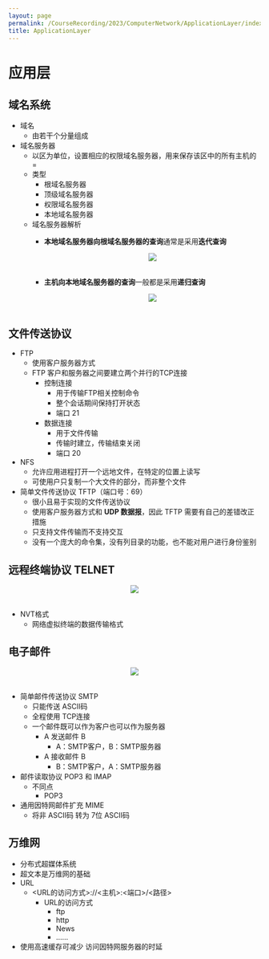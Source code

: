 ```yaml
---
layout: page
permalink: /CourseRecording/2023/ComputerNetwork/ApplicationLayer/index.html
title: ApplicationLayer
---
```


# 应用层

## 域名系统

- 域名
    - 由若干个分量组成
- 域名服务器
    - 以区为单位，设置相应的权限域名服务器，用来保存该区中的所有主机的=
    - 类型
        - 根域名服务器
        - 顶级域名服务器
        - 权限域名服务器
        - 本地域名服务器
    - 域名服务器解析
        - **本地域名服务器向根域名服务器的查询**通常是采用**迭代查询**
            
            <div style="display: flex; justify-content: center;">
                <img src="https://cryoushiwo.oss-cn-hangzhou.aliyuncs.com/images/202409071406148.png" style="max-width: 80%; height: auto;">
            </div><br>
            
        - **主机向本地域名服务器的查询**一般都是采用**递归查询**
            
            <div style="display: flex; justify-content: center;">
                <img src="https://cryoushiwo.oss-cn-hangzhou.aliyuncs.com/images/202409071406443.png" style="max-width: 80%; height: auto;">
            </div><br>
            

## 文件传送协议

- FTP
    - 使用客户服务器方式
    - FTP 客户和服务器之间要建立两个并行的TCP连接
        - 控制连接
            - 用于传输FTP相关控制命令
            - 整个会话期间保持打开状态
            - 端口 21
        - 数据连接
            - 用于文件传输
            - 传输时建立，传输结束关闭
            - 端口 20
- NFS
    - 允许应用进程打开一个远地文件，在特定的位置上读写
    - 可使用户只复制一个大文件的部分，而非整个文件
- 简单文件传送协议 TFTP（端口号：69）
    - 很小且易于实现的文件传送协议
    - 使用客户服务器方式和 **UDP 数据报**，因此 TFTP 需要有自己的差错改正措施
    - 只支持文件传输而不支持交互
    - 没有一个庞大的命令集，没有列目录的功能，也不能对用户进行身份鉴别

## 远程终端协议 TELNET

<div style="display: flex; justify-content: center;">
    <img src="https://cryoushiwo.oss-cn-hangzhou.aliyuncs.com/images/202409071406007.png" style="max-width: 80%; height: auto;">
</div><br>

- NVT格式
    - 网络虚拟终端的数据传输格式

## 电子邮件

<div style="display: flex; justify-content: center;">
    <img src="https://cryoushiwo.oss-cn-hangzhou.aliyuncs.com/images/202409071406064.png" style="max-width: 80%; height: auto;">
</div><br>

- 简单邮件传送协议 SMTP
    - 只能传送 ASCII码
    - 全程使用 TCP连接
    - 一个邮件既可以作为客户也可以作为服务器
        - A 发送邮件 B
            - A：SMTP客户，B：SMTP服务器
        - A 接收邮件 B
            - B：SMTP客户，A：SMTP服务器
- 邮件读取协议 POP3 和 IMAP
    - 不同点
        - POP3
- 通用因特网邮件扩充 MIME
    - 将非 ASCII码 转为 7位 ASCII码

## 万维网

- 分布式超媒体系统
- 超文本是万维网的基础
- URL
    - <URL的访问方式>://<主机>:<端口>/<路径>
        - URL的访问方式
            - ftp
            - http
            - News
            - ……
- 使用高速缓存可减少 访问因特网服务器的时延